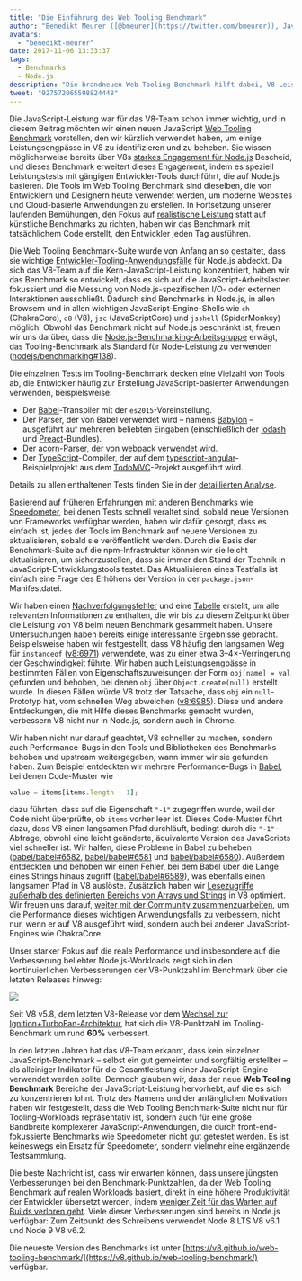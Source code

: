 ```yaml
---
title: "Die Einführung des Web Tooling Benchmark"
author: "Benedikt Meurer ([@bmeurer](https://twitter.com/bmeurer)), JavaScript Performance Juggler"
avatars:
  - "benedikt-meurer"
date: 2017-11-06 13:33:37
tags:
  - Benchmarks
  - Node.js
description: "Die brandneuen Web Tooling Benchmark hilft dabei, V8-Leistungsengpässe in Babel, TypeScript und anderen realen Projekten zu identifizieren und zu beheben."
tweet: "927572065598824448"
---
```

Die JavaScript-Leistung war für das V8-Team schon immer wichtig, und in diesem Beitrag möchten wir einen neuen JavaScript [Web Tooling Benchmark](https://v8.github.io/web-tooling-benchmark) vorstellen, den wir kürzlich verwendet haben, um einige Leistungsengpässe in V8 zu identifizieren und zu beheben. Sie wissen möglicherweise bereits über V8s [starkes Engagement für Node.js](/blog/v8-nodejs) Bescheid, und dieses Benchmark erweitert dieses Engagement, indem es speziell Leistungstests mit gängigen Entwickler-Tools durchführt, die auf Node.js basieren. Die Tools im Web Tooling Benchmark sind dieselben, die von Entwicklern und Designern heute verwendet werden, um moderne Websites und Cloud-basierte Anwendungen zu erstellen. In Fortsetzung unserer laufenden Bemühungen, den Fokus auf [realistische Leistung](/blog/real-world-performance/) statt auf künstliche Benchmarks zu richten, haben wir das Benchmark mit tatsächlichem Code erstellt, den Entwickler jeden Tag ausführen.

<!--truncate-->
Die Web Tooling Benchmark-Suite wurde von Anfang an so gestaltet, dass sie wichtige [Entwickler-Tooling-Anwendungsfälle](https://github.com/nodejs/benchmarking/blob/master/docs/use_cases.md#web-developer-tooling) für Node.js abdeckt. Da sich das V8-Team auf die Kern-JavaScript-Leistung konzentriert, haben wir das Benchmark so entwickelt, dass es sich auf die JavaScript-Arbeitslasten fokussiert und die Messung von Node.js-spezifischen I/O- oder externen Interaktionen ausschließt. Dadurch sind Benchmarks in Node.js, in allen Browsern und in allen wichtigen JavaScript-Engine-Shells wie `ch` (ChakraCore), `d8` (V8), `jsc` (JavaScriptCore) und `jsshell` (SpiderMonkey) möglich. Obwohl das Benchmark nicht auf Node.js beschränkt ist, freuen wir uns darüber, dass die [Node.js-Benchmarking-Arbeitsgruppe](https://github.com/nodejs/benchmarking) erwägt, das Tooling-Benchmark als Standard für Node-Leistung zu verwenden ([nodejs/benchmarking#138](https://github.com/nodejs/benchmarking/issues/138)).

Die einzelnen Tests im Tooling-Benchmark decken eine Vielzahl von Tools ab, die Entwickler häufig zur Erstellung JavaScript-basierter Anwendungen verwenden, beispielsweise:

- Der [Babel](https://github.com/babel/babel)-Transpiler mit der `es2015`-Voreinstellung.
- Der Parser, der von Babel verwendet wird – namens [Babylon](https://github.com/babel/babylon) – ausgeführt auf mehreren beliebten Eingaben (einschließlich der [lodash](https://lodash.com/) und [Preact](https://github.com/developit/preact)-Bundles).
- Der [acorn](https://github.com/ternjs/acorn)-Parser, der von [webpack](http://webpack.js.org/) verwendet wird.
- Der [TypeScript](http://www.typescriptlang.org/)-Compiler, der auf dem [typescript-angular](https://github.com/tastejs/todomvc/tree/master/examples/typescript-angular)-Beispielprojekt aus dem [TodoMVC](https://github.com/tastejs/todomvc)-Projekt ausgeführt wird.

Details zu allen enthaltenen Tests finden Sie in der [detaillierten Analyse](https://github.com/v8/web-tooling-benchmark/blob/master/docs/in-depth.md).

Basierend auf früheren Erfahrungen mit anderen Benchmarks wie [Speedometer](http://browserbench.org/Speedometer), bei denen Tests schnell veraltet sind, sobald neue Versionen von Frameworks verfügbar werden, haben wir dafür gesorgt, dass es einfach ist, jedes der Tools im Benchmark auf neuere Versionen zu aktualisieren, sobald sie veröffentlicht werden. Durch die Basis der Benchmark-Suite auf die npm-Infrastruktur können wir sie leicht aktualisieren, um sicherzustellen, dass sie immer den Stand der Technik in JavaScript-Entwicklungstools testet. Das Aktualisieren eines Testfalls ist einfach eine Frage des Erhöhens der Version in der `package.json`-Manifestdatei.

Wir haben einen [Nachverfolgungsfehler](http://crbug.com/v8/6936) und eine [Tabelle](https://docs.google.com/spreadsheets/d/14XseWDyiJyxY8_wXkQpc7QCKRgMrUbD65sMaNvAdwXw) erstellt, um alle relevanten Informationen zu enthalten, die wir bis zu diesem Zeitpunkt über die Leistung von V8 beim neuen Benchmark gesammelt haben. Unsere Untersuchungen haben bereits einige interessante Ergebnisse gebracht. Beispielsweise haben wir festgestellt, dass V8 häufig den langsamen Weg für `instanceof` ([v8:6971](http://crbug.com/v8/6971)) verwendete, was zu einer etwa 3–4×-Verringerung der Geschwindigkeit führte. Wir haben auch Leistungsengpässe in bestimmten Fällen von Eigenschaftszuweisungen der Form `obj[name] = val` gefunden und behoben, bei denen `obj` über `Object.create(null)` erstellt wurde. In diesen Fällen würde V8 trotz der Tatsache, dass `obj` ein `null`-Prototyp hat, vom schnellen Weg abweichen ([v8:6985](http://crbug.com/v8/6985)). Diese und andere Entdeckungen, die mit Hilfe dieses Benchmarks gemacht wurden, verbessern V8 nicht nur in Node.js, sondern auch in Chrome.

Wir haben nicht nur darauf geachtet, V8 schneller zu machen, sondern auch Performance-Bugs in den Tools und Bibliotheken des Benchmarks behoben und upstream weitergegeben, wann immer wir sie gefunden haben. Zum Beispiel entdeckten wir mehrere Performance-Bugs in [Babel](https://github.com/babel/babel), bei denen Code-Muster wie

```js
value = items[items.length - 1];
```

dazu führten, dass auf die Eigenschaft `"-1"` zugegriffen wurde, weil der Code nicht überprüfte, ob `items` vorher leer ist. Dieses Code-Muster führt dazu, dass V8 einen langsamen Pfad durchläuft, bedingt durch die `"-1"`-Abfrage, obwohl eine leicht geänderte, äquivalente Version des JavaScripts viel schneller ist. Wir halfen, diese Probleme in Babel zu beheben ([babel/babel#6582](https://github.com/babel/babel/pull/6582), [babel/babel#6581](https://github.com/babel/babel/pull/6581) und [babel/babel#6580](https://github.com/babel/babel/pull/6580)). Außerdem entdeckten und behoben wir einen Fehler, bei dem Babel über die Länge eines Strings hinaus zugriff ([babel/babel#6589](https://github.com/babel/babel/pull/6589)), was ebenfalls einen langsamen Pfad in V8 auslöste. Zusätzlich haben wir [Lesezugriffe außerhalb des definierten Bereichs von Arrays und Strings](https://twitter.com/bmeurer/status/926357262318305280) in V8 optimiert. Wir freuen uns darauf, [weiter mit der Community zusammenzuarbeiten](https://twitter.com/rauchg/status/924349334346276864), um die Performance dieses wichtigen Anwendungsfalls zu verbessern, nicht nur, wenn er auf V8 ausgeführt wird, sondern auch bei anderen JavaScript-Engines wie ChakraCore.

Unser starker Fokus auf die reale Performance und insbesondere auf die Verbesserung beliebter Node.js-Workloads zeigt sich in den kontinuierlichen Verbesserungen der V8-Punktzahl im Benchmark über die letzten Releases hinweg:

![](/_img/web-tooling-benchmark/chart.svg)

Seit V8 v5.8, dem letzten V8-Release vor dem [Wechsel zur Ignition+TurboFan-Architektur](/blog/launching-ignition-and-turbofan), hat sich die V8-Punktzahl im Tooling-Benchmark um rund **60%** verbessert.

In den letzten Jahren hat das V8-Team erkannt, dass kein einzelner JavaScript-Benchmark – selbst ein gut gemeinter und sorgfältig erstellter – als alleiniger Indikator für die Gesamtleistung einer JavaScript-Engine verwendet werden sollte. Dennoch glauben wir, dass der neue **Web Tooling Benchmark** Bereiche der JavaScript-Leistung hervorhebt, auf die es sich zu konzentrieren lohnt. Trotz des Namens und der anfänglichen Motivation haben wir festgestellt, dass die Web Tooling Benchmark-Suite nicht nur für Tooling-Workloads repräsentativ ist, sondern auch für eine große Bandbreite komplexerer JavaScript-Anwendungen, die durch front-end-fokussierte Benchmarks wie Speedometer nicht gut getestet werden. Es ist keineswegs ein Ersatz für Speedometer, sondern vielmehr eine ergänzende Testsammlung.

Die beste Nachricht ist, dass wir erwarten können, dass unsere jüngsten Verbesserungen bei den Benchmark-Punktzahlen, da der Web Tooling Benchmark auf realen Workloads basiert, direkt in eine höhere Produktivität der Entwickler übersetzt werden, indem [weniger Zeit für das Warten auf Builds verloren geht](https://xkcd.com/303/). Viele dieser Verbesserungen sind bereits in Node.js verfügbar: Zum Zeitpunkt des Schreibens verwendet Node 8 LTS V8 v6.1 und Node 9 V8 v6.2.

Die neueste Version des Benchmarks ist unter [https://v8.github.io/web-tooling-benchmark/](https://v8.github.io/web-tooling-benchmark/) verfügbar.
